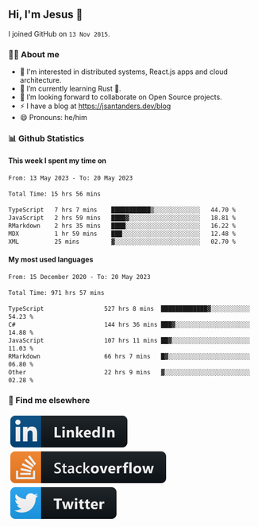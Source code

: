## Hi, I'm Jesus 👋

I joined GitHub on `13 Nov 2015`.

<!-- Talking about you -->

### 👨‍💻 About me

- 👦 I'm interested in distributed systems, React.js apps and cloud architecture.
- 🌱 I’m currently learning Rust 🦀.
- 👯 I’m looking forward to collaborate on Open Source projects.
- ⚡️ I have a blog at <https://jsantanders.dev/blog>
- 😄 Pronouns: he/him

### 📊 Github Statistics

#### This week I spent my time on

<!--START_SECTION:weekly-->

```text
From: 13 May 2023 - To: 20 May 2023

Total Time: 15 hrs 56 mins

TypeScript   7 hrs 7 mins    ███████████▒░░░░░░░░░░░░░   44.70 %
JavaScript   2 hrs 59 mins   ████▓░░░░░░░░░░░░░░░░░░░░   18.81 %
RMarkdown    2 hrs 35 mins   ████░░░░░░░░░░░░░░░░░░░░░   16.22 %
MDX          1 hr 59 mins    ███░░░░░░░░░░░░░░░░░░░░░░   12.48 %
XML          25 mins         ▓░░░░░░░░░░░░░░░░░░░░░░░░   02.70 %
```

<!--END_SECTION:weekly-->

#### My most used languages

<!--START_SECTION:alltime-->

```text
From: 15 December 2020 - To: 20 May 2023

Total Time: 971 hrs 57 mins

TypeScript                 527 hrs 8 mins  █████████████▓░░░░░░░░░░░   54.23 %
C#                         144 hrs 36 mins ███▓░░░░░░░░░░░░░░░░░░░░░   14.88 %
JavaScript                 107 hrs 11 mins ██▓░░░░░░░░░░░░░░░░░░░░░░   11.03 %
RMarkdown                  66 hrs 7 mins   █▓░░░░░░░░░░░░░░░░░░░░░░░   06.80 %
Other                      22 hrs 9 mins   ▓░░░░░░░░░░░░░░░░░░░░░░░░   02.28 %
```

<!--END_SECTION:alltime-->

### 📢 Find me elsewhere

<p>
  <a target="_blank" href="https://linkedin.com/in/jsantanders">
    <img src="https://github.com/jsantanders/jsantanders/blob/master/img/linkedin.svg" alt="LinkedIn" style="vertical-align:top; margin:4px">
  </a>
  
  <a target="_blank" href="https://stackoverflow.com/users/7318331/jesus-santander">
    <img src="https://github.com/jsantanders/jsantanders/blob/master/img/stackoverflow.svg" alt="StackOverflow" style="vertical-align:top; margin:4px">
  </a>
  
  <a target="_blank" href="http://twitter.com/jsantanders">
    <img src="https://github.com/jsantanders/jsantanders/blob/master/img/twitter.svg" alt="Twitter" style="vertical-align:top; margin:4px">
  </a>
</p>
